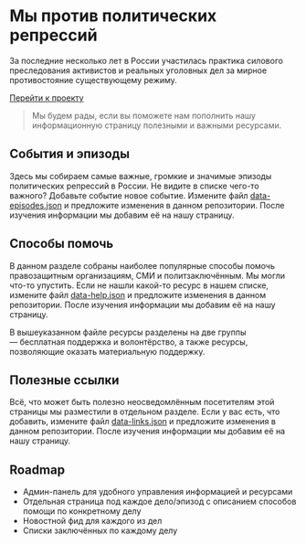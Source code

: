 # Мы против политических репрессий
За последние несколько лет в России участилась практика силового преследования активистов и реальных уголовных дел за мирное противостояние существующему режиму.

[Перейти к проекту](https://valeryalexeev.github.io/repressions/)

> Мы будем рады, если вы поможете нам пополнить нашу информационную страницу полезными и важными ресурсами.

## События и эпизоды
Здесь мы собираем самые важные, громкие и значимые эпизоды политических репрессий в России. Не видите в списке чего-то важного? Добавьте событие новое событие. Измените файл [data-episodes.json](https://github.com/valeryalexeev/repressions/blob/master/data-episodes.json) и предложите изменения в данном репозитории. После изучения информации мы добавим её на нашу страницу.

## Способы помочь
В данном разделе собраны наиболее популярные способы помочь правозащитным организациям, СМИ и политзаключённым. Мы могли что-то упустить. Если не нашли какой-то ресурс в нашем списке, измените файл [data-help.json](https://github.com/valeryalexeev/repressions/blob/master/data-help.json) и предложите изменения в данном репозитории. После изучения информации мы добавим её на нашу страницу.

В вышеуказанном файле ресурсы разделены на две группы — бесплатная поддержка и волонтёрство, а также ресурсы, позволяющие оказать материальную поддержку.

## Полезные ссылки
Всё, что может быть полезно неосведомлённым посетителям этой страницы мы разместили в отдельном разделе. Если у вас есть, что добавить, измените файл [data-links.json](https://github.com/valeryalexeev/repressions/blob/master/data-links.json) и предложите изменения в данном репозитории. После изучения информации мы добавим её на нашу страницу.

## Roadmap
* Админ-панель для удобного управления информацией и ресурсами
* Отдельная страница под каждое дело/эпизод с описанием способов помощи по конкретному делу
* Новостной фид для каждого из дел
* Списки заключённых по каждому делу